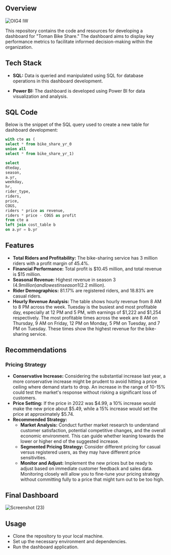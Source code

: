 ## Overview
![OIG4 IW](https://github.com/Sundaraiah-YR/Bike_Share_Metrics/assets/173929318/b2ee6d94-20a7-4465-a9f8-14bd1cbc8898)




This repository contains the code and resources for developing a dashboard for "Toman Bike Share." The dashboard aims to display key performance metrics to facilitate informed decision-making within the organization.

## Tech Stack
- **SQL:** Data is queried and manipulated using SQL for database operations in this dashboard development. 

- **Power BI:** The dashboard is developed using Power BI for data visualization and analysis.


## SQL Code
Below is the snippet of the SQL query used to create a new table for dashboard development:
```sql
with cte as (
select * from bike_share_yr_0
union all
select * from bike_share_yr_1)

select
dteday,
season,
a.yr,
weekday,
hr,
rider_type,
riders,
price,
COGS,
riders * price as revenue,
riders * price - COGS as profit
from cte a
left join cost_table b
on a.yr = b.yr
```

## Features
- **Total Riders and Profitability:** The bike-sharing service has 3 million riders with a profit margin of 45.4%.
- **Financial Performance:** Total profit is $10.45 million, and total revenue is $15 million.
- **Seasonal Revenue:** Highest revenue in season 3 ($4.9 million) and lowest in season 1 ($2.2 million).
- **Rider Demographics:** 81.17% are registered riders, and 18.83% are casual riders.
- **Hourly Revenue Analysis:** The table shows hourly revenue from 8 AM to 8 PM across the week. Tuesday is the busiest and most profitable day, especially at 12 PM and 5 PM, with earnings of $1,222 and $1,254 respectively. The most profitable times across the week are 8 AM on Thursday, 9 AM on Friday, 12 PM on Monday, 5 PM on Tuesday, and 7 PM on Tuesday. These times show the highest revenue for the bike-sharing service.



## Recommendations
### Pricing Strategy
- **Conservative Increase:** Considering the substantial increase last year, a more conservative increase might be prudent to avoid hitting a price ceiling where demand starts to drop. An increase in the range of 10-15% could test the market's response without risking a significant loss of customers.
- **Price Setting:** If the price in 2022 was $4.99, a 10% increase would make the new price about $5.49, while a 15% increase would set the price at approximately $5.74.
- **Recommended Strategy:**
  - **Market Analysis:** Conduct further market research to understand customer satisfaction, potential competitive changes, and the overall economic environment. This can guide whether leaning towards the lower or higher end of the suggested increase.
  - **Segmented Pricing Strategy:** Consider different pricing for casual versus registered users, as they may have different price sensitivities.
  - **Monitor and Adjust:** Implement the new prices but be ready to adjust based on immediate customer feedback and sales data. Monitoring closely will allow you to fine-tune your pricing strategy without committing fully to a price that might turn out to be too high.
 
## Final Dashboard

![Screenshot (23)](https://github.com/Sundaraiah-YR/Bike_Share_Metrics/assets/173929318/69446aa9-e89d-4231-a083-b97b03830ab4)




## Usage
- Clone the repository to your local machine.
- Set up the necessary environment and dependencies.
- Run the dashboard application.
